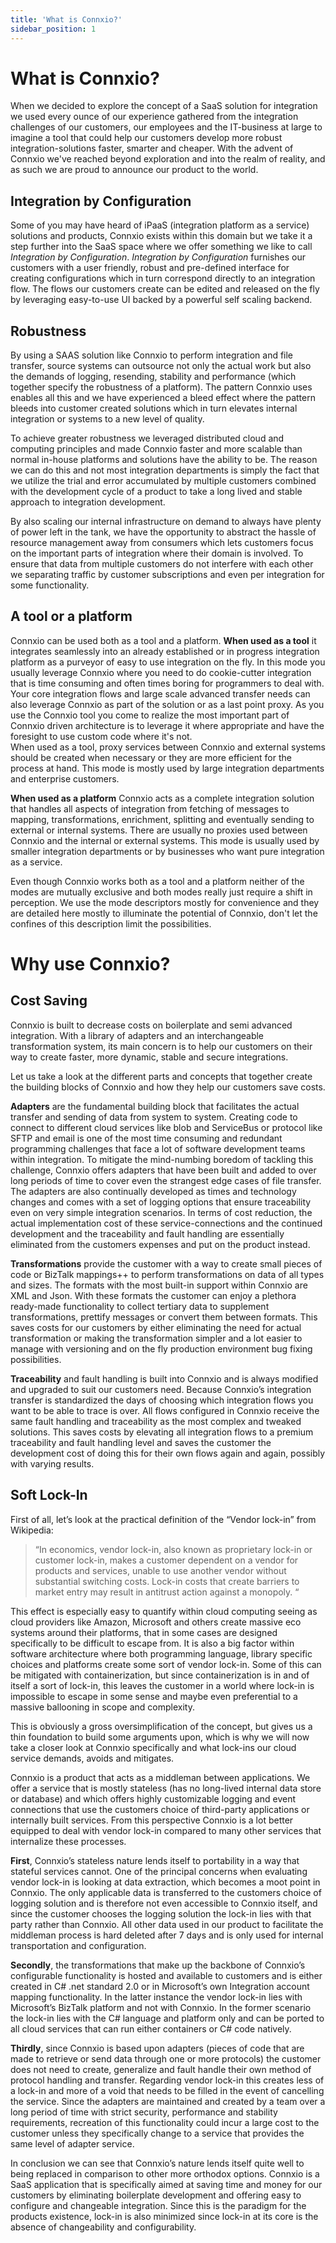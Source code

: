 ```yaml
---
title: 'What is Connxio?'
sidebar_position: 1
---
```


# What is Connxio?

When we decided to explore the concept of a SaaS solution for integration we used every ounce of our experience gathered from the integration challenges of our customers, our employees and the IT-business at large to imagine a tool that could help our customers develop more robust integration-solutions faster, smarter and cheaper.  With the advent of Connxio we've reached beyond exploration and into the realm of reality, and as such we are proud to announce our product to the world.

## Integration by Configuration

Some of you may have heard of iPaaS (integration platform as a service) solutions and products, Connxio exists within this domain but we take it a step further into the SaaS space where we offer something we like to call *Integration by Configuration*. *Integration by Configuration* furnishes our customers with a user friendly, robust and pre-defined interface for creating configurations which in turn correspond directly to an integration flow. The flows our customers create can be edited and released on the fly by leveraging easy-to-use UI backed by a powerful self scaling backend.

## Robustness

By using a SAAS solution like Connxio to perform integration and file transfer, source systems can outsource not only the actual work but also the demands of logging, resending, stability and performance (which together specify the robustness of a platform). The pattern Connxio uses enables all this and we have experienced a bleed effect where the pattern bleeds into customer created solutions which in turn elevates internal integration or systems to a new level of quality.

 To achieve greater robustness we leveraged distributed cloud and computing principles and made Connxio faster and more scalable than normal in-house platforms and solutions have the ability to be. The reason we can do this and not most integration departments is simply the fact that we utilize the trial and error accumulated by multiple customers combined with the development cycle of a product to take a long lived and stable approach to integration development.

 By also scaling our internal infrastructure on demand to always have plenty of power left in the tank, we have the opportunity to abstract the hassle of resource management away from consumers which lets customers focus on the important parts of integration where their domain is involved. To ensure that data from multiple customers do not interfere with each other we separating traffic by customer subscriptions and even per integration for some functionality.

## A tool or a platform

Connxio can be used both as a tool and a platform. **When used as a tool** it integrates seamlessly into an already established or in progress integration platform as a purveyor of easy to use integration on the fly. In this mode you usually leverage Connxio where you need to do cookie-cutter integration that is time consuming and often times boring for programmers to deal with. Your core integration flows and large scale advanced transfer needs can also leverage Connxio as part of the solution or as a last point proxy. As you use the Connxio tool you come to realize the most important part of Connxio driven architecture is to leverage it where appropriate and have the foresight to use custom code where it's not.\
When used as a tool, proxy services between Connxio and external systems should be created when necessary or they are more efficient for the process at hand. This mode is mostly used by large integration departments and enterprise customers.

**When used as a platform** Connxio acts as a complete integration solution that handles all aspects of integration from fetching of messages to mapping, transformations, enrichment, splitting and eventually sending to external or internal systems. There are usually no proxies used between Connxio and the internal or external systems. This mode is usually used by smaller integration departments or by businesses who want pure integration as a service.

Even though Connxio works both as a tool and a platform neither of the modes are mutually exclusive and both modes really just require a shift in perception. We use the mode descriptors mostly for convenience and they are detailed here mostly to illuminate the potential of Connxio, don't let the confines of this description limit the possibilities.

# Why use Connxio?

## Cost Saving

Connxio is built to decrease costs on boilerplate and semi advanced integration. With a library of adapters and an interchangeable transformation system, its main concern is to help our customers on their way to create faster, more dynamic, stable and secure integrations.

Let us take a look at the different parts and concepts that together create the building blocks of Connxio and how they help our customers save costs.

**Adapters** are the fundamental building block that facilitates the actual transfer and sending of data from system to system. Creating code to connect to different cloud services like blob and ServiceBus or protocol like SFTP and email is one of the most time consuming and redundant programming challenges that face a lot of software development teams within integration. To mitigate the mind-numbing boredom of tackling this challenge, Connxio offers adapters that have been built and added to over long periods of time to cover even the strangest edge cases of file transfer. The adapters are also continually developed as times and technology changes and comes with a set of logging options that ensure traceability even on very simple integration scenarios. In terms of cost reduction, the actual implementation cost of these service-connections and the continued development and the traceability and fault handling are essentially eliminated from the customers expenses and put on the product instead.

**Transformations** provide the customer with a way to create small pieces of code or BizTalk mappings++ to perform transformations on data of all types and sizes. The formats with the most built-in support within Connxio are XML and Json. With these formats the customer can enjoy a plethora ready-made functionality to collect tertiary data to supplement transformations, prettify messages or convert them between formats. This saves costs for our customers by either eliminating the need for actual transformation or making the transformation simpler and a lot easier to manage with versioning and on the fly production environment bug fixing possibilities.

**Traceability** and fault handling is built into Connxio and is always modified and upgraded to suit our customers need. Because Connxio’s integration transfer is standardized the days of choosing which integration flows you want to be able to trace is over. All flows configured in Connxio receive the same fault handling and traceability as the most complex and tweaked solutions. This saves costs by elevating all integration flows to a premium traceability and fault handling level and saves the customer the development cost of doing this for their own flows again and again, possibly with varying results.

## Soft Lock-In

First of all, let’s look at the practical definition of the “Vendor lock-in” from Wikipedia:
> “In economics, vendor lock-in, also known as proprietary lock-in or customer lock-in, makes a customer dependent on a vendor for products and services, unable to use another vendor without substantial switching costs. Lock-in costs that create barriers to market entry may result in antitrust action against a monopoly. “

This effect is especially easy to quantify within cloud computing seeing as cloud providers like Amazon, Microsoft and others create massive eco systems around their platforms, that in some cases are designed specifically to be difficult to escape from. It is also a big factor within software architecture where both programming language, library specific choices and platforms create some sort of vendor lock-in. Some of this can be mitigated with containerization, but since containerization is in and of itself a sort of lock-in, this leaves the customer in a world where lock-in is impossible to escape in some sense and maybe even preferential to a massive ballooning in scope and complexity.

This is obviously a gross oversimplification of the concept, but gives us a thin foundation to build some arguments upon, which is why we will now take a closer look at Connxio specifically and what lock-ins our cloud service demands, avoids and mitigates.

Connxio is a product that acts as a middleman between applications. We offer a service that is mostly stateless (has no long-lived internal data store or database) and which offers highly customizable logging and event connections that use the customers choice of third-party applications or internally built services. From this perspective Connxio is a lot better equipped to deal with vendor lock-in compared to many other services that internalize these processes.

**First**, Connxio’s stateless nature lends itself to portability in a way that stateful services cannot. One of the principal concerns when evaluating vendor lock-in is looking at data extraction, which becomes a moot point in Connxio. The only applicable data is transferred to the customers choice of logging solution and is therefore not even accessible to Connxio itself, and since the customer chooses the logging solution the lock-in lies with that party rather than Connxio. All other data used in our product to facilitate the middleman process is hard deleted after 7 days and is only used for internal transportation and configuration.

**Secondly**, the transformations that make up the backbone of Connxio’s configurable functionality is hosted and available to customers and is either created in C# .net standard 2.0 or in Microsoft’s own Integration account mapping functionality. In the latter instance the vendor lock-in lies with Microsoft’s BizTalk platform and not with Connxio. In the former scenario the lock-in lies with the C# language and platform only and can be ported to all cloud services that can run either containers or C# code natively.

**Thirdly**, since Connxio is based upon adapters (pieces of code that are made to retrieve or send data through one or more protocols) the customer does not need to create, generalize and fault handle their own method of protocol handling and transfer. Regarding vendor lock-in this creates less of a lock-in and more of a void that needs to be filled in the event of cancelling the service. Since the adapters are maintained and created by a team over a long period of time with strict security, performance and stability requirements, recreation of this functionality could incur a large cost to the customer unless they specifically change to a service that provides the same level of adapter service.

In conclusion we can see that Connxio’s nature lends itself quite well to being replaced in comparison to other more orthodox options. Connxio is a SaaS application that is specifically aimed at saving time and money for our customers by eliminating boilerplate development and offering easy to configure and changeable integration. Since this is the paradigm for the products existence, lock-in is also minimized since lock-in at its core is the absence of changeability and configurability.

